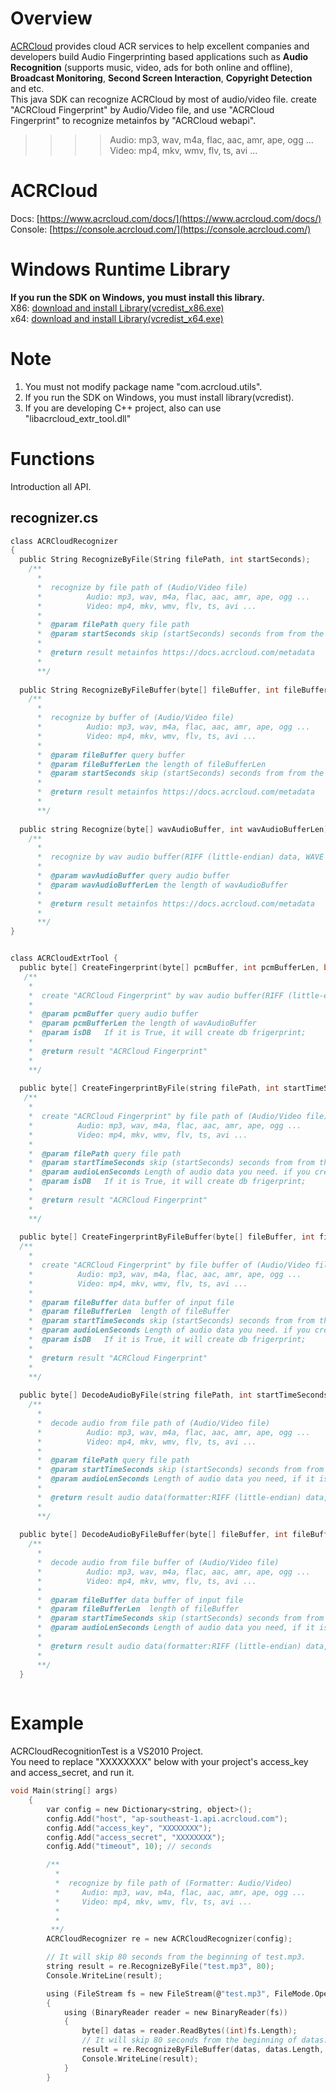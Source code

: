 # Overview
  [ACRCloud](https://www.acrcloud.com/) provides cloud ACR services to help excellent companies and developers build Audio Fingerprinting based applications such as **Audio Recognition** (supports music, video, ads for both online and offline), **Broadcast Monitoring**, **Second Screen Interaction**, **Copyright Detection** and etc.<br>
  This java SDK can recognize ACRCloud by most of audio/video file. create "ACRCloud Fingerprint" by Audio/Video file, and use "ACRCloud Fingerprint" to recognize metainfos by "ACRCloud webapi".<br>
>>>>Audio: mp3, wav, m4a, flac, aac, amr, ape, ogg ...<br>
>>>>Video: mp4, mkv, wmv, flv, ts, avi ...

# ACRCloud
Docs: [https://www.acrcloud.com/docs/](https://www.acrcloud.com/docs/)<br>
Console: [https://console.acrcloud.com/](https://console.acrcloud.com/)

# Windows Runtime Library 
**If you run the SDK on Windows, you must install this library.**<br>
X86: [download and install Library(vcredist_x86.exe)](https://www.microsoft.com/en-us/download/details.aspx?id=5555)<br>
x64: [download and install Library(vcredist_x64.exe)](https://www.microsoft.com/en-us/download/details.aspx?id=14632)

# Note
1. You must not modify package name "com.acrcloud.utils".<br>
2. If you run the SDK on Windows, you must install library(vcredist).
3. If you are developing C++ project, also can use "libacrcloud_extr_tool.dll"


# Functions
Introduction all API.
## recognizer.cs
```c
class ACRCloudRecognizer
{
  public String RecognizeByFile(String filePath, int startSeconds);
    /**
      *
      *  recognize by file path of (Audio/Video file)
      *          Audio: mp3, wav, m4a, flac, aac, amr, ape, ogg ...
      *          Video: mp4, mkv, wmv, flv, ts, avi ...
      *
      *  @param filePath query file path
      *  @param startSeconds skip (startSeconds) seconds from from the beginning of (filePath)
      *  
      *  @return result metainfos https://docs.acrcloud.com/metadata
      *
      **/
      
  public String RecognizeByFileBuffer(byte[] fileBuffer, int fileBufferLen, int startSeconds);
    /**
      *
      *  recognize by buffer of (Audio/Video file)
      *          Audio: mp3, wav, m4a, flac, aac, amr, ape, ogg ...
      *          Video: mp4, mkv, wmv, flv, ts, avi ...
      *
      *  @param fileBuffer query buffer
      *  @param fileBufferLen the length of fileBufferLen 
      *  @param startSeconds skip (startSeconds) seconds from from the beginning of fileBuffer
      *  
      *  @return result metainfos https://docs.acrcloud.com/metadata
      *
      **/
      
  public string Recognize(byte[] wavAudioBuffer, int wavAudioBufferLen);
    /**
      *
      *  recognize by wav audio buffer(RIFF (little-endian) data, WAVE audio, Microsoft PCM, 16 bit, mono 8000 Hz) 
      *
      *  @param wavAudioBuffer query audio buffer
      *  @param wavAudioBufferLen the length of wavAudioBuffer
      *  
      *  @return result metainfos https://docs.acrcloud.com/metadata
      *
      **/
}


class ACRCloudExtrTool {
  public byte[] CreateFingerprint(byte[] pcmBuffer, int pcmBufferLen, bool isDB);
   /**
    *
    *  create "ACRCloud Fingerprint" by wav audio buffer(RIFF (little-endian) data, WAVE audio, Microsoft PCM, 16 bit, mono 8000 Hz) 
    *
    *  @param pcmBuffer query audio buffer
    *  @param pcmBufferLen the length of wavAudioBuffer
    *  @param isDB   If it is True, it will create db frigerprint; 
    *  
    *  @return result "ACRCloud Fingerprint"
    *
    **/
    
  public byte[] CreateFingerprintByFile(string filePath, int startTimeSeconds, int audioLenSeconds, bool isDB);
   /**
    *
    *  create "ACRCloud Fingerprint" by file path of (Audio/Video file)
    *          Audio: mp3, wav, m4a, flac, aac, amr, ape, ogg ...
    *          Video: mp4, mkv, wmv, flv, ts, avi ...
    *
    *  @param filePath query file path
    *  @param startTimeSeconds skip (startSeconds) seconds from from the beginning of (filePath)
    *  @param audioLenSeconds Length of audio data you need. if you create recogize frigerprint, default is 12 seconds, if you create db frigerprint, it is not usefully; 
    *  @param isDB   If it is True, it will create db frigerprint; 
    *  
    *  @return result "ACRCloud Fingerprint"
    *
    **/
    
  public byte[] CreateFingerprintByFileBuffer(byte[] fileBuffer, int fileBufferLen, int startTimeSeconds, int audioLenSeconds, bool isDB)
  /**
    *
    *  create "ACRCloud Fingerprint" by file buffer of (Audio/Video file)
    *          Audio: mp3, wav, m4a, flac, aac, amr, ape, ogg ...
    *          Video: mp4, mkv, wmv, flv, ts, avi ...
    *
    *  @param fileBuffer data buffer of input file
    *  @param fileBufferLen  length of fileBuffer
    *  @param startTimeSeconds skip (startSeconds) seconds from from the beginning of (filePath)
    *  @param audioLenSeconds Length of audio data you need. if you create recogize frigerprint, default is 12 seconds, if you create db frigerprint, it is not usefully; 
    *  @param isDB   If it is True, it will create db frigerprint; 
    *  
    *  @return result "ACRCloud Fingerprint"
    *
    **/
    
  public byte[] DecodeAudioByFile(string filePath, int startTimeSeconds, int audioLenSeconds);
    /**
      *
      *  decode audio from file path of (Audio/Video file)
      *          Audio: mp3, wav, m4a, flac, aac, amr, ape, ogg ...
      *          Video: mp4, mkv, wmv, flv, ts, avi ...
      *
      *  @param filePath query file path
      *  @param startTimeSeconds skip (startSeconds) seconds from from the beginning of (filePath)
      *  @param audioLenSeconds Length of audio data you need, if it is 0, will decode all the audio;  
      *  
      *  @return result audio data(formatter:RIFF (little-endian) data, WAVE audio, Microsoft PCM, 16 bit, mono 8000 Hz)
      *
      **/
      
  public byte[] DecodeAudioByFileBuffer(byte[] fileBuffer, int fileBufferLen, int startTimeSeconds, int audioLenSeconds)
    /**
      *
      *  decode audio from file buffer of (Audio/Video file)
      *          Audio: mp3, wav, m4a, flac, aac, amr, ape, ogg ...
      *          Video: mp4, mkv, wmv, flv, ts, avi ...
      *
      *  @param fileBuffer data buffer of input file
      *  @param fileBufferLen  length of fileBuffer
      *  @param startTimeSeconds skip (startSeconds) seconds from from the beginning of (filePath)
      *  @param audioLenSeconds Length of audio data you need, if it is 0, will decode all the audio;  
      *  
      *  @return result audio data(formatter:RIFF (little-endian) data, WAVE audio, Microsoft PCM, 16 bit, mono 8000 Hz)
      *
      **/
  }
  
```

# Example
ACRCloudRecognitionTest is a VS2010 Project.<br>
You need to replace "XXXXXXXX" below with your project's access_key and access_secret, and run it.
```c
void Main(string[] args)
    {
        var config = new Dictionary<string, object>();
        config.Add("host", "ap-southeast-1.api.acrcloud.com");
        config.Add("access_key", "XXXXXXXX");
        config.Add("access_secret", "XXXXXXXX");
        config.Add("timeout", 10); // seconds

        /**
          *   
          *  recognize by file path of (Formatter: Audio/Video)
          *     Audio: mp3, wav, m4a, flac, aac, amr, ape, ogg ...
          *     Video: mp4, mkv, wmv, flv, ts, avi ...
          *     
          * 
         **/
        ACRCloudRecognizer re = new ACRCloudRecognizer(config);

        // It will skip 80 seconds from the beginning of test.mp3.
        string result = re.RecognizeByFile("test.mp3", 80);
        Console.WriteLine(result);

        using (FileStream fs = new FileStream(@"test.mp3", FileMode.Open))
        {
            using (BinaryReader reader = new BinaryReader(fs))
            {
                byte[] datas = reader.ReadBytes((int)fs.Length);
                // It will skip 80 seconds from the beginning of datas.
                result = re.RecognizeByFileBuffer(datas, datas.Length, 80);               
                Console.WriteLine(result);
            }
        }
```

